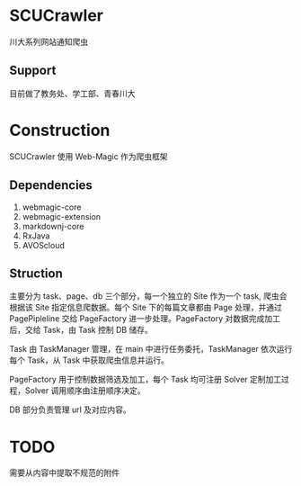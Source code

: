 # SCUCrawler

川大系列网站通知爬虫

## Support

目前做了教务处、学工部、青春川大

# Construction

SCUCrawler 使用 Web-Magic 作为爬虫框架

## Dependencies

1. webmagic-core
2. webmagic-extension
3. markdownj-core
4. RxJava
5. AVOScloud

## Struction

主要分为 task、page、db 三个部分，每一个独立的 Site 作为一个 task, 爬虫会根据该 Site 指定信息爬数据。每个 Site 下的每篇文章都由 Page 处理，并通过 PagePipleline 交给 PageFactory 进一步处理。PageFactory 对数据完成加工后，交给 Task，由 Task 控制 DB 储存。

Task 由 TaskManager 管理，在 main 中进行任务委托，TaskManager 依次运行每个 Task，从 Task 中获取爬虫信息并运行。

PageFactory 用于控制数据筛选及加工，每个 Task 均可注册 Solver 定制加工过程，Solver 调用顺序由注册顺序决定。

DB 部分负责管理 url 及对应内容。

# TODO

需要从内容中提取不规范的附件



